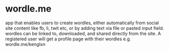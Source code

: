 wordle.me
======

app that enables users to create wordles, either automatically from social site content like fb, li, twit etc, or by  adding text via file or pasted input field.
wordles can be linked to, downloaded, and shared directly from the site. A registered user will get a profile page with their wordles e.g. wordle.me/kenglxn
